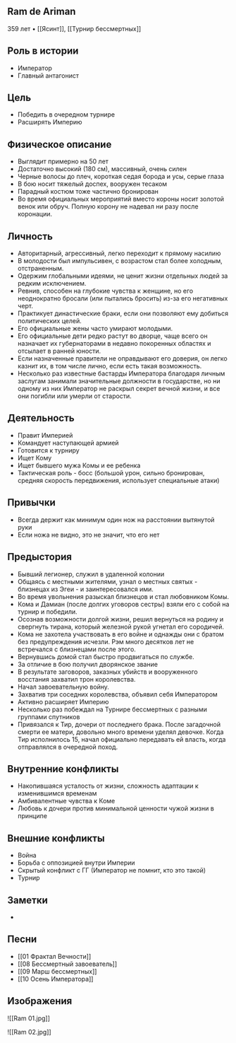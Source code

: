 ## Ram de Ariman

359 лет • [[Ясинт]], [[Турнир бессмертных]]

## Роль в истории

* Император
* Главный антагонист

## Цель

* Победить в очередном турнире
* Расширять Империю

## Физическое описание

* Выглядит примерно на 50 лет
* Достаточно высокий (180 см), массивный, очень силен
* Черные волосы до плеч, короткая седая борода и усы, серые глаза
* В бою носит тяжелый доспех, вооружен тесаком
* Парадный костюм тоже частично бронирован
* Во время официальных мероприятий вместо короны носит золотой венок или обруч. Полную корону не надевал ни разу после коронации.

## Личность

* Авторитарный, агрессивный, легко переходит к прямому насилию
* В молодости был импульсивен, с возрастом стал более холодным, отстраненным.
* Одержим глобальными идеями, не ценит жизни отдельных людей за редким исключением.
* Ревнив, способен на глубокие чувства к женщине, но его неоднократно бросали (или пытались бросить) из-за его негативных черт.
* Практикует династические браки, если они позволяют ему добиться политических целей.
* Его официальные жены часто умирают молодыми.
* Его официальные дети редко растут во дворце, чаще всего он назначает их губернаторами в недавно покоренных областях и отсылает в ранней юности.
* Если назначенные правители не оправдывают его доверия, он легко казнит их, в том числе лично, если есть такая возможность.
* Несколько раз известные бастарды Императора благодаря личным заслугам занимали значительные должности в государстве, но ни одному из них Император не раскрыл секрет вечной жизни, и все они погибли или умерли от старости.

## Деятельность

* Правит Империей
* Командует наступающей армией
* Готовится к турниру
* Ищет Кому
* Ищет бывшего мужа Комы и ее ребенка
* Тактическая роль - босс (большой урон, сильно бронирован, средняя скорость передвижения, использует специальные атаки)

## Привычки

* Всегда держит как минимум один нож на расстоянии вытянутой руки
* Если ножа не видно, это не значит, что его нет

## Предыстория

* Бывший легионер, служил в удаленной колонии
* Общаясь с местными жителями, узнал о местных святых - близнецах из Эгеи - и заинтересовался ими.
* Во время увольнения разыскал близнецов и стал любовником Комы.
* Кома и Дамиан (после долгих уговоров сестры) взяли его с собой на турнир и победили.
* Осознав возможности долгой жизни, решил вернуться на родину и свергнуть тирана, который железной рукой угнетал его сородичей.
* Кома не захотела участвовать в его войне и однажды они с братом без предупреждения исчезли. Рэм много десятков лет не встречался с близнецами после этого.
* Вернувшись домой стал быстро продвигаться по службе.
* За отличие в бою получил дворянское звание
* В результате заговоров, заказных убийств и вооруженного восстания захватил трон королевства.
* Начал завоевательную войну.
* Захватив три соседних королевства, объявил себя Императором
* Активно расширяет Империю
* Несколько раз побеждал на Турнире бессмертных с разными группами спутников
* Привязался к Тир, дочери от последнего брака. После загадочной смерти ее матери, довольно много времени уделял девочке. Когда Тир исполнилось 15, начал официально передавать ей власть, когда отправлялся в очередной поход.

## Внутренние конфликты

* Накопившаяся усталость от жизни, сложность адаптации к изменившимся временам
* Амбивалентные чувства к Коме
* Любовь к дочери против минимальной ценности чужой жизни в принципе

## Внешние конфликты

* Война
* Борьба с оппозицией внутри Империи
* Скрытый конфликт с ГГ (Император не помнит, кто это такой)
* Турнир

## Заметки

* 

## Песни

* [[01 Фрактал Вечности]]
* [[08 Бессмертный завоеватель]]
* [[09 Марш бессмертных]]
* [[10 Осень Императора]]

## Изображения

![[Ram 01.jpg]]

![[Ram 02.jpg]]